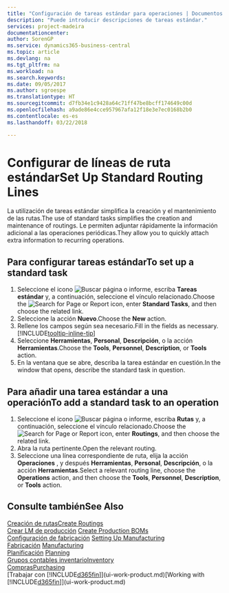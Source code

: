 ```yaml
---
title: "Configuración de tareas estándar para operaciones | Documentos de Microsoft"
description: "Puede introducir descripciones de tareas estándar."
services: project-madeira
documentationcenter: 
author: SorenGP
ms.service: dynamics365-business-central
ms.topic: article
ms.devlang: na
ms.tgt_pltfrm: na
ms.workload: na
ms.search.keywords: 
ms.date: 09/05/2017
ms.author: sgroespe
ms.translationtype: HT
ms.sourcegitcommit: d7fb34e1c9428a64c71ff47be8bcff174649c00d
ms.openlocfilehash: a9ade86e4cce957967afa12f18e3e7ec0168b2b0
ms.contentlocale: es-es
ms.lasthandoff: 03/22/2018

---
```

# <a name="set-up-standard-routing-lines"></a><span data-ttu-id="ba6c5-103">Configurar de líneas de ruta estándar</span><span class="sxs-lookup"><span data-stu-id="ba6c5-103">Set Up Standard Routing Lines</span></span>
<span data-ttu-id="ba6c5-104">La utilización de tareas estándar simplifica la creación y el mantenimiento de las rutas.</span><span class="sxs-lookup"><span data-stu-id="ba6c5-104">The use of standard tasks simplifies the creation and maintenance of routings.</span></span> <span data-ttu-id="ba6c5-105">Le permiten adjuntar rápidamente la información adicional a las operaciones periódicas.</span><span class="sxs-lookup"><span data-stu-id="ba6c5-105">They allow you to quickly attach extra information to recurring operations.</span></span>

## <a name="to-set-up-a-standard-task"></a><span data-ttu-id="ba6c5-106">Para configurar tareas estándar</span><span class="sxs-lookup"><span data-stu-id="ba6c5-106">To set up a standard task</span></span>
1. <span data-ttu-id="ba6c5-107">Seleccione el icono ![Buscar página o informe](media/ui-search/search_small.png "icono Buscar página o informe"), escriba **Tareas estándar** y, a continuación, seleccione el vínculo relacionado.</span><span class="sxs-lookup"><span data-stu-id="ba6c5-107">Choose the ![Search for Page or Report](media/ui-search/search_small.png "Search for Page or Report icon") icon, enter **Standard Tasks**, and then choose the related link.</span></span>
2. <span data-ttu-id="ba6c5-108">Seleccione la acción **Nuevo**.</span><span class="sxs-lookup"><span data-stu-id="ba6c5-108">Choose the **New** action.</span></span>
3. <span data-ttu-id="ba6c5-109">Rellene los campos según sea necesario.</span><span class="sxs-lookup"><span data-stu-id="ba6c5-109">Fill in the fields as necessary.</span></span> [!INCLUDE[tooltip-inline-tip](includes/tooltip-inline-tip_md.md)]
4. <span data-ttu-id="ba6c5-110">Seleccione **Herramientas**, **Personal**, **Descripción**, o la acción **Herramientas**.</span><span class="sxs-lookup"><span data-stu-id="ba6c5-110">Choose the **Tools**, **Personnel**, **Description**, or **Tools** action.</span></span>
5. <span data-ttu-id="ba6c5-111">En la ventana que se abre, describa la tarea estándar en cuestión.</span><span class="sxs-lookup"><span data-stu-id="ba6c5-111">In the window that opens, describe the standard task in question.</span></span>

## <a name="to-add-a-standard-task-to-an-operation"></a><span data-ttu-id="ba6c5-112">Para añadir una tarea estándar a una operación</span><span class="sxs-lookup"><span data-stu-id="ba6c5-112">To add a standard task to an operation</span></span>
1. <span data-ttu-id="ba6c5-113">Seleccione el icono ![Buscar página o informe](media/ui-search/search_small.png "icono Buscar página o informe"), escriba **Rutas** y, a continuación, seleccione el vínculo relacionado.</span><span class="sxs-lookup"><span data-stu-id="ba6c5-113">Choose the ![Search for Page or Report](media/ui-search/search_small.png "Search for Page or Report icon") icon, enter **Routings**, and then choose the related link.</span></span>
2. <span data-ttu-id="ba6c5-114">Abra la ruta pertinente.</span><span class="sxs-lookup"><span data-stu-id="ba6c5-114">Open the relevant routing.</span></span>
3. <span data-ttu-id="ba6c5-115">Seleccione una línea correspondiente de ruta, elija la acción **Operaciones** , y después **Herramientas**, **Personal**, **Descripción**, o la acción **Herramientas**.</span><span class="sxs-lookup"><span data-stu-id="ba6c5-115">Select a relevant routing line, choose the **Operations** action, and then choose the **Tools**, **Personnel**, **Description**, or **Tools** action.</span></span>

## <a name="see-also"></a><span data-ttu-id="ba6c5-116">Consulte también</span><span class="sxs-lookup"><span data-stu-id="ba6c5-116">See Also</span></span>  
[<span data-ttu-id="ba6c5-117">Creación de rutas</span><span class="sxs-lookup"><span data-stu-id="ba6c5-117">Create Routings</span></span>](production-how-to-create-routings.md)  
<span data-ttu-id="ba6c5-118">[Crear LM de producción](production-how-to-create-production-boms.md)   </span><span class="sxs-lookup"><span data-stu-id="ba6c5-118">[Create Production BOMs](production-how-to-create-production-boms.md)   </span></span>  
<span data-ttu-id="ba6c5-119">[Configuración de fabricación](production-configure-production-processes.md) </span><span class="sxs-lookup"><span data-stu-id="ba6c5-119">[Setting Up Manufacturing](production-configure-production-processes.md) </span></span>  
<span data-ttu-id="ba6c5-120">[Fabricación](production-manage-manufacturing.md)  </span><span class="sxs-lookup"><span data-stu-id="ba6c5-120">[Manufacturing](production-manage-manufacturing.md)  </span></span>  
<span data-ttu-id="ba6c5-121">[Planificación](production-planning.md) </span><span class="sxs-lookup"><span data-stu-id="ba6c5-121">[Planning](production-planning.md) </span></span>  
[<span data-ttu-id="ba6c5-122">Grupos contables inventario</span><span class="sxs-lookup"><span data-stu-id="ba6c5-122">Inventory</span></span>](inventory-manage-inventory.md)  
[<span data-ttu-id="ba6c5-123">Compras</span><span class="sxs-lookup"><span data-stu-id="ba6c5-123">Purchasing</span></span>](purchasing-manage-purchasing.md)  
<span data-ttu-id="ba6c5-124">[Trabajar con [!INCLUDE[d365fin](includes/d365fin_md.md)]](ui-work-product.md)</span><span class="sxs-lookup"><span data-stu-id="ba6c5-124">[Working with [!INCLUDE[d365fin](includes/d365fin_md.md)]](ui-work-product.md)</span></span>  

